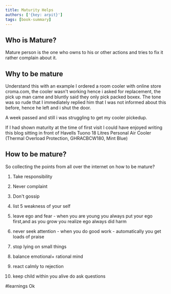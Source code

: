 ```yaml
---
title: Maturity Helps
authors: ['{key: arpit}']
tags: [book-summary]
---
```


## Who is Mature?

Mature person is the one who owns to his or other actions and tries to fix it rather complain about it.

## Why to be mature
Understand this with an example 
I ordered a room cooler with online store croma.com, the cooler wasn't working hence i asked for replacement, the pick up man came and bluntly said they only pick packed boxex. 
The tone was so rude that I immediately replied him that I was not informed about this before, hence he left and i shut the door.

A week passed and still i was struggling to get my cooler pickedup.

If I had shown maturity at the time of first visit I could have enjoyed writing this blog sitting in front of Havells Tuono 18 Litres Personal Air Cooler (Thermal Overload Protection, GHRACBCW180, Mint Blue) 

## How to be mature?

So collecting the points from all over the internet on how to be mature?

1. Take responsibility
2. Never complaint
3. Don't gossip
4. list 5 weakness of your self 
5. leave ego and fear - when you are young you always put your ego first,and as you grow you realize ego always did harm

6. never seek attention - when you do good work - automatically you get loads of praise
7. stop lying on small things
8. balance emotional+ rational mind
9. react calmly to rejection
10. keep child within you alive do ask questions 

#learnings 
Ok
